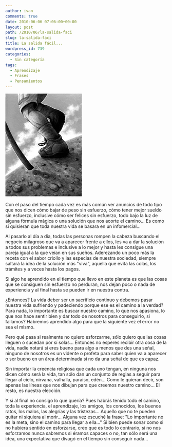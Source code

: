 ```yaml
---
author: ivan
comments: true
date: 2010-06-06 07:06:00+00:00
layout: post
path: /2010/06/la-salida-faci
slug: la-salida-faci
title: La salida fácil...
wordpress_id: 739
categories:
  - Sin categoría
tags:
  - Aprendizaje
  - Frases
  - Pensamientos
---
```


[![](./caminante.jpg)](http://3.bp.blogspot.com/_T2UWuNJg3dQ/TAsBIS0Ag8I/AAAAAAAACJk/eYSmSF2RWgg/s1600/caminante.jpg)

Con el paso del tiempo cada vez es más común ver anuncios de todo tipo que nos dicen cómo bajar de peso sin esfuerzo, cómo tener mejor sueldo sin esfuerzo, inclusive cómo ser felices sin esfuerzo, todo bajo la luz de alguna fórmula mágica o una solución que nos acorte el camino... Es como si quisieran que toda nuestra vida se basara en un infomercial...

Al pasarlo al día a día, todas las personas rompen la cabeza buscando el negocio milagroso que va a aparecer frente a ellos, les va a dar la solución a todos sus problemas e inclusive a lo mejor y hasta les consigue una pareja igual a la que veían en sus sueños. Aderezando un poco más la receta con el sabor criollo y las especias de nuestra sociedad, siempre saltará la idea de la solución más "viva", aquella que evita las colas, los trámites y a veces hasta los pagos.

Si algo he aprendido en el tiempo que llevo en este planeta es que las cosas que se consiguen sin esfuerzo no perduran, nos dejan poco o nada de experiencia y al final hasta se pueden ir en nuestra contra.

¿Entonces? La vida deber ser un sacrificio continuo y debemos pasar nuestra vida sufriendo y padeciendo porque ese es el camino a la verdad? Para nada, lo importante es buscar nuestro camino, lo que nos apasiona, lo que nos hace sentir bien y dar todo de nosotros para conseguirlo, si fallamos? Habremos aprendido algo para que la siguiente vez el error no sea el mismo.

Pero qué pasa si realmente no quiero esforzarme, sólo quiero que las cosas lleguen o sucedan por sí solas... Entonces no esperes recibir otra cosa de la vida, nadie notará si eres bueno para algo a menos que des una señal, ninguno de nosotros es un vidente o profeta para saber quien va a aparecer o ser bueno en un área determinada si no da una señal de que es capaz.

Sin importar la creencia religiosa que cada uno tengan, en ninguna nos dicen cómo será la vida, tan sólo dan un conjunto de reglas a seguir para llegar al cielo, nirvana, valhalla, paraíso, edén... Como le quieran decir, son apenas las líneas que nos dibujan para que creemos nuestro camino... El resto, es nuestra elección.

Y si al final no consigo lo que quería? Pues habrás tenido todo el camino, toda la experiencia, el aprendizaje, los amigos, los conocidos, los buenos ratos, los malos, las alegrías y las tristezas... Aquello que no te pueden quitar ni siquiera al morir... Alguna vez escuché la frase: "Lo importante no es la meta, sino el camino para llegar a ella..." Si bien puede sonar como si no hubiera sentido en esforzarse, creo que es todo lo contrario, si no nos esforzamos nunca sabremos si éramos capaces o no, tan sólo será una idea, una expectativa que divagó en el tiempo sin conseguir nada...
